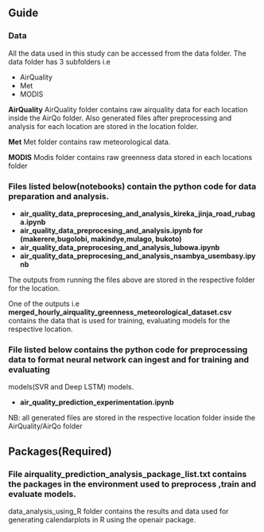 ﻿## Guide

### Data
 All the data used in this study can be accessed from the data folder.
The data folder has 3 subfolders i.e
- AirQuality
- Met
- MODIS

**AirQuality**
  AirQuality folder contains raw airquality data for each location inside the AirQo folder.
  Also generated files after preprocessing and analysis for each location are stored in the location folder.

**Met**
  Met folder contains raw meteorological data.

**MODIS** 
   Modis folder contains raw greenness data stored in each locations folder

### Files listed below(notebooks) contain the python code for data preparation and analysis.
- **air_quality_data_preprocesing_and_analysis_kireka_jinja_road_rubaga.ipynb**
- **air_quality_data_preprocesing_and_analysis.ipynb for (makerere,bugolobi, makindye,mulago, bukoto)**
- **air_quality_data_preprocesing_and_analysis_lubowa.ipynb**
- **air_quality_data_preprocesing_and_analysis_nsambya_usembasy.ipynb**

The outputs from running the files above are stored in the respective folder for the location.

One of the outputs i.e **merged_hourly_airquality_greenness_meteorological_dataset.csv** contains the data that is used for training, evaluating models for the respective location.

### File listed below contains the python code for preprocessing data to format neural network can ingest and for training and evaluating 
models(SVR and Deep LSTM) models.

- **air_quality_prediction_experimentation.ipynb**

NB: all generated files are stored in the respective location folder inside the AirQuality/AirQo folder

## Packages(Required)
### File **airquality_prediction_analysis_package_list.txt** contains the packages in the environment used to preprocess ,train and evaluate models.

data_analysis_using_R folder contains the results and data used for generating calendarplots in R using the openair package.
